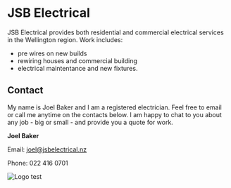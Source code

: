 # JSB Electrical

JSB Electrical provides both residential and commercial electrical services in the Wellington region. Work includes:

- pre wires on new builds
- rewiring houses and commercial building
- electrical maintentance and new fixtures.  

## Contact

My name is Joel Baker and I am a registered electrician. Feel free to email or call me anytime on the contacts below. I am happy to chat to you about any job - big or small - and provide you a quote for work.

**Joel Baker**

Email: joel@jsbelectrical.nz

Phone: 022 416 0701

![Logo](https://github.com/meganbaker88/jsb-website/blob/master/jsb%20electrical%20logo.png)
test
